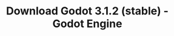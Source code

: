 ---
# Generated by /tools/generators/src/download_archive_generator !!! do not edit by hand !!!
title: 'Download Godot 3.1.2 (stable) - Godot Engine'
type: 'download/archive'
name: '3.1.2'
flavor: 'stable'
release_date: '2019-11-30T03:00:00-00:00'
release_notes: 'article/maintenance-release-godot-3-1-2/'
primaryPlatforms:
  - 'android.apk'
  - 'macos.universal'
  - 'windows.64'
  - 'linux_server.headless.64'
  - 'web'
  - 'templates'
links:
  android.apk:
    name: 'android.apk'
    title: 'Android'
    caption: 'Universal APK (ARM64 + ARMv7 + x86_64 + x86)'
    tags:
      - 'APK download'
      - 'ARM64/v7'
      - 'x86 (64 & 32 bit)'
    hosts:
      github_builds:
        regular: 'https://github.com/godotengine/godot-builds/releases/download/3.1.2-stable/Godot_v3.1.2-stable_android_editor.apk'
        mono: '#'
      github:
        regular: 'https://github.com/godotengine/godot/releases/download/3.1.2-stable/Godot_v3.1.2-stable_android_editor.apk'
        mono: '#'
  macos.universal:
    name: 'macos.universal'
    title: 'macOS'
    caption: 'Universal (x86_64 + Apple Silicon)'
    tags:
      - 'Intel/Apple Silicon'
      - '64 bit'
    hosts:
      github_builds:
        regular: 'https://github.com/godotengine/godot-builds/releases/download/3.1.2-stable/Godot_v3.1.2-stable_osx.universal.zip'
        mono: 'https://github.com/godotengine/godot-builds/releases/download/3.1.2-stable/Godot_v3.1.2-stable_mono_osx.universal.zip'
      github:
        regular: 'https://github.com/godotengine/godot/releases/download/3.1.2-stable/Godot_v3.1.2-stable_osx.universal.zip'
        mono: 'https://github.com/godotengine/godot/releases/download/3.1.2-stable/Godot_v3.1.2-stable_mono_osx.universal.zip'
  windows.64:
    name: 'windows.64'
    title: 'Windows'
    caption: 'Standard (x86_64)'
    tags:
      - '64 bit'
    hosts:
      github_builds:
        regular: 'https://github.com/godotengine/godot-builds/releases/download/3.1.2-stable/Godot_v3.1.2-stable_win64.exe.zip'
        mono: 'https://github.com/godotengine/godot-builds/releases/download/3.1.2-stable/Godot_v3.1.2-stable_mono_win64.zip'
      github:
        regular: 'https://github.com/godotengine/godot/releases/download/3.1.2-stable/Godot_v3.1.2-stable_win64.exe.zip'
        mono: 'https://github.com/godotengine/godot/releases/download/3.1.2-stable/Godot_v3.1.2-stable_mono_win64.zip'
  linux_server.headless.64:
    name: 'linux_server.headless.64'
    title: 'Linux Server'
    caption: 'Headless (x86_64)'
    tags:
      - '64 bit'
      - 'Headless'
    hosts:
      github_builds:
        regular: 'https://github.com/godotengine/godot-builds/releases/download/3.1.2-stable/Godot_v3.1.2-stable_linux_headless.64.zip'
        mono: 'https://github.com/godotengine/godot-builds/releases/download/3.1.2-stable/Godot_v3.1.2-stable_mono_linux_headless_64.zip'
      github:
        regular: 'https://github.com/godotengine/godot/releases/download/3.1.2-stable/Godot_v3.1.2-stable_linux_headless.64.zip'
        mono: 'https://github.com/godotengine/godot/releases/download/3.1.2-stable/Godot_v3.1.2-stable_mono_linux_headless_64.zip'
  web:
    name: 'web'
    title: 'Web editor'
    caption: ''
    tags:
      - 'Self-hosted'
      - 'Cross-platform'
    hosts:
      github_builds:
        regular: 'https://github.com/godotengine/godot-builds/releases/download/3.1.2-stable/Godot_v3.1.2-stable_web_editor.zip'
        mono: '#'
      github:
        regular: 'https://github.com/godotengine/godot/releases/download/3.1.2-stable/Godot_v3.1.2-stable_web_editor.zip'
        mono: '#'
  linux.64:
    name: 'linux.64'
    title: 'Linux'
    caption: 'Standard (x86_64)'
    tags:
      - '64 bit'
    hosts:
      github_builds:
        regular: 'https://github.com/godotengine/godot-builds/releases/download/3.1.2-stable/Godot_v3.1.2-stable_x11.64.zip'
        mono: 'https://github.com/godotengine/godot-builds/releases/download/3.1.2-stable/Godot_v3.1.2-stable_mono_x11_64.zip'
      github:
        regular: 'https://github.com/godotengine/godot/releases/download/3.1.2-stable/Godot_v3.1.2-stable_x11.64.zip'
        mono: 'https://github.com/godotengine/godot/releases/download/3.1.2-stable/Godot_v3.1.2-stable_mono_x11_64.zip'
  linux.32:
    name: 'linux.32'
    title: 'Linux'
    caption: 'Standard (x86)'
    tags:
      - '32 bit'
    hosts:
      github_builds:
        regular: 'https://github.com/godotengine/godot-builds/releases/download/3.1.2-stable/Godot_v3.1.2-stable_x11.32.zip'
        mono: 'https://github.com/godotengine/godot-builds/releases/download/3.1.2-stable/Godot_v3.1.2-stable_mono_x11_32.zip'
      github:
        regular: 'https://github.com/godotengine/godot/releases/download/3.1.2-stable/Godot_v3.1.2-stable_x11.32.zip'
        mono: 'https://github.com/godotengine/godot/releases/download/3.1.2-stable/Godot_v3.1.2-stable_mono_x11_32.zip'
  windows.32:
    name: 'windows.32'
    title: 'Windows'
    caption: 'Standard (x86)'
    tags:
      - '32 bit'
    hosts:
      github_builds:
        regular: 'https://github.com/godotengine/godot-builds/releases/download/3.1.2-stable/Godot_v3.1.2-stable_win32.exe.zip'
        mono: 'https://github.com/godotengine/godot-builds/releases/download/3.1.2-stable/Godot_v3.1.2-stable_mono_win32.zip'
      github:
        regular: 'https://github.com/godotengine/godot/releases/download/3.1.2-stable/Godot_v3.1.2-stable_win32.exe.zip'
        mono: 'https://github.com/godotengine/godot/releases/download/3.1.2-stable/Godot_v3.1.2-stable_mono_win32.zip'
  linux_server.64:
    name: 'linux_server.64'
    title: 'Linux Server'
    caption: 'Standard (x86_64)'
    tags:
      - '64 bit'
    hosts:
      github_builds:
        regular: 'https://github.com/godotengine/godot-builds/releases/download/3.1.2-stable/Godot_v3.1.2-stable_linux_server.64.zip'
        mono: 'https://github.com/godotengine/godot-builds/releases/download/3.1.2-stable/Godot_v3.1.2-stable_mono_linux_server_64.zip'
      github:
        regular: 'https://github.com/godotengine/godot/releases/download/3.1.2-stable/Godot_v3.1.2-stable_linux_server.64.zip'
        mono: 'https://github.com/godotengine/godot/releases/download/3.1.2-stable/Godot_v3.1.2-stable_mono_linux_server_64.zip'
  aar_library:
    name: 'aar_library'
    title: 'AAR library'
    caption: ''
    tags:
      - 'Android plugins'
      - 'Java'
      - 'Kotlin'
    hosts:
      github_builds:
        regular: 'https://github.com/godotengine/godot-builds/releases/download/3.1.2-stable/godot-lib.3.1.2.stable.release.aar'
        mono: 'https://github.com/godotengine/godot-builds/releases/download/3.1.2-stable/godot-lib.3.1.2.stable.mono.release.aar'
      github:
        regular: 'https://github.com/godotengine/godot/releases/download/3.1.2-stable/godot-lib.3.1.2.stable.release.aar'
        mono: 'https://github.com/godotengine/godot/releases/download/3.1.2-stable/godot-lib.3.1.2.stable.mono.release.aar'
  templates:
    name: 'templates'
    title: 'Export templates'
    caption: ''
    tags:
      - 'Used to export your games to all supported platforms'
    hosts:
      github_builds:
        regular: 'https://github.com/godotengine/godot-builds/releases/download/3.1.2-stable/Godot_v3.1.2-stable_export_templates.tpz'
        mono: 'https://github.com/godotengine/godot-builds/releases/download/3.1.2-stable/Godot_v3.1.2-stable_mono_export_templates.tpz'
      github:
        regular: 'https://github.com/godotengine/godot/releases/download/3.1.2-stable/Godot_v3.1.2-stable_export_templates.tpz'
        mono: 'https://github.com/godotengine/godot/releases/download/3.1.2-stable/Godot_v3.1.2-stable_mono_export_templates.tpz'
---